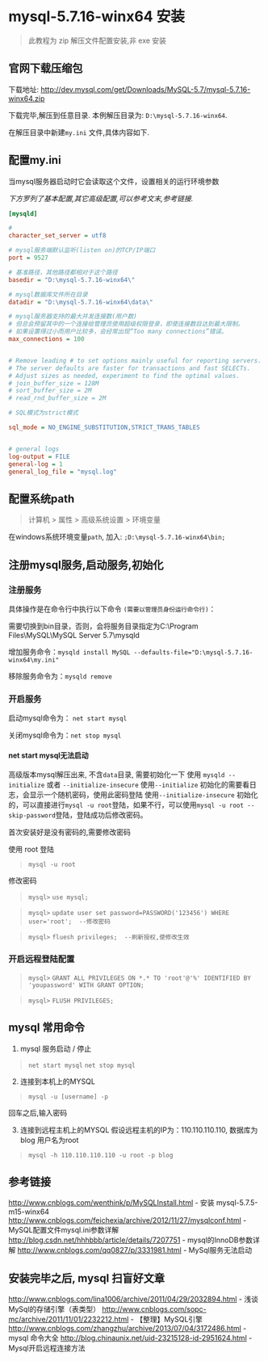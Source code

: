 # mysql-5.7.16-winx64 安装

> 此教程为 zip 解压文件配置安装,非 exe 安装

## 官网下载压缩包

下载地址: 
http://dev.mysql.com/get/Downloads/MySQL-5.7/mysql-5.7.16-winx64.zip

下载完毕,解压到任意目录. 本例解压目录为: `D:\mysql-5.7.16-winx64`.

在解压目录中新建`my.ini` 文件,具体内容如下.

## 配置my.ini

当mysql服务器启动时它会读取这个文件，设置相关的运行环境参数

*下方罗列了基本配置,其它高级配置,可以参考文末,参考链接.*
```ini
[mysqld]

# 
character_set_server = utf8

# mysql服务端默认监听(listen on)的TCP/IP端口
port = 9527

# 基准路径，其他路径都相对于这个路径
basedir = "D:\mysql-5.7.16-winx64\"

# mysql数据库文件所在目录
datadir = "D:\mysql-5.7.16-winx64\data\" 

# mysql服务器支持的最大并发连接数(用户数)
# 但总会预留其中的一个连接给管理员使用超级权限登录，即使连接数目达到最大限制。
# 如果设置得过小而用户比较多，会经常出现“Too many connections”错误。
max_connections = 100


# Remove leading # to set options mainly useful for reporting servers.
# The server defaults are faster for transactions and fast SELECTs.
# Adjust sizes as needed, experiment to find the optimal values.
# join_buffer_size = 128M
# sort_buffer_size = 2M
# read_rnd_buffer_size = 2M 

# SQL模式为strict模式

sql_mode = NO_ENGINE_SUBSTITUTION,STRICT_TRANS_TABLES 


# general logs
log-output = FILE
general-log = 1
general_log_file = "mysql.log"


```

## 配置系统path

> 计算机 > 属性 > 高级系统设置 > 环境变量

在windows系统环境变量`path`, 加入:  `;D:\mysql-5.7.16-winx64\bin;`

## 注册mysql服务,启动服务,初始化

### 注册服务

具体操作是在命令行中执行以下命令 `(需要以管理员身份运行命令行)`：

需要切换到bin目录，否则，会将服务目录指定为C:\Program Files\MySQL\MySQL Server 5.7\mysqld

增加服务命令：`mysqld install MySQL --defaults-file="D:\mysql-5.7.16-winx64\my.ini"` 

移除服务命令为：`mysqld remove`


### 开启服务

启动mysql命令为： `net start mysql`

关闭mysql命令为：`net stop mysql`

#### net start mysql无法启动

高级版本mysql解压出来, 不含`data`目录, 需要初始化一下
使用 `mysqld --initialize` 或者 `--initialize-insecure`
使用`--initialize` 初始化的需要看日志，会显示一个随机密码，使用此密码登陆
使用`--initialize-insecure` 初始化的，可以直接进行`mysql -u root`登陆，如果不行，可以使用`mysql -u root --skip-password`登陆，登陆成功后修改密码。


首次安装好是没有密码的,需要修改密码

使用 root 登陆
> `mysql -u root`

修改密码

> `mysql>` `use mysql;`

> `mysql>` `update user set password=PASSWORD('123456') WHERE user='root';  --修改密码`

> `mysql>` `fluesh privileges;  --刷新授权,使修改生效`

### 开启远程登陆配置

> `mysql>` `GRANT ALL PRIVILEGES ON *.* TO 'root'@'%' IDENTIFIED BY 'youpassword' WITH GRANT OPTION;`

> `mysql>` `FLUSH PRIVILEGES;`



## mysql 常用命令
1. mysql 服务启动 / 停止
> `net start mysql`
  `net stop mysql`

2. 连接到本机上的MYSQL
> `mysql -u [username] -p `

  回车之后,输入密码

3. 连接到远程主机上的MYSQL
假设远程主机的IP为：110.110.110.110, 数据库为blog 用户名为root
> `mysql -h 110.110.110.110 -u root -p blog`



## 参考链接

http://www.cnblogs.com/wenthink/p/MySQLInstall.html - 安装 mysql-5.7.5-m15-winx64
http://www.cnblogs.com/feichexia/archive/2012/11/27/mysqlconf.html - MySQL配置文件mysql.ini参数详解
http://blog.csdn.net/hhhbbb/article/details/7207751 - mysql的InnoDB参数详解
http://www.cnblogs.com/qq0827/p/3331981.html - MySql服务无法启动

## **安装完毕之后, mysql 扫盲好文章**

http://www.cnblogs.com/lina1006/archive/2011/04/29/2032894.html - 浅谈MySql的存储引擎（表类型）
http://www.cnblogs.com/sopc-mc/archive/2011/11/01/2232212.html - 【整理】MySQL引擎
http://www.cnblogs.com/zhangzhu/archive/2013/07/04/3172486.html - mysql 命令大全
http://blog.chinaunix.net/uid-23215128-id-2951624.html - Mysql开启远程连接方法

